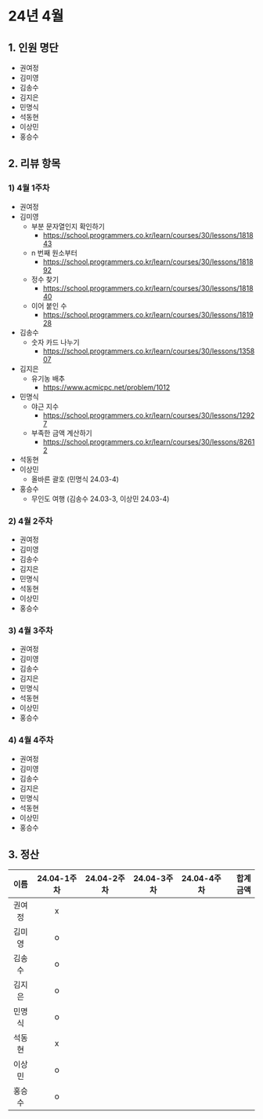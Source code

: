 # 24년 4월

## 1. 인원 명단
- 권여정
- 김미영
- 김송수
- 김지은
- 민명식
- 석동현
- 이상민
- 홍승수

## 2. 리뷰 항목

### 1) 4월 1주차

- 권여정
- 김미영
    - 부분 문자열인지 확인하기
        - https://school.programmers.co.kr/learn/courses/30/lessons/181843
    - n 번째 원소부터
        - https://school.programmers.co.kr/learn/courses/30/lessons/181892
    - 정수 찾기
        - https://school.programmers.co.kr/learn/courses/30/lessons/181840
    - 이어 붙인 수
        - https://school.programmers.co.kr/learn/courses/30/lessons/181928
- 김송수
    - 숫자 카드 나누기 
        - https://school.programmers.co.kr/learn/courses/30/lessons/135807
- 김지은
    - 유기농 배추
        - https://www.acmicpc.net/problem/1012
- 민명식
    - 야근 지수
        - https://school.programmers.co.kr/learn/courses/30/lessons/12927
    - 부족한 금액 계산하기
        - https://school.programmers.co.kr/learn/courses/30/lessons/82612
- 석동현
- 이상민
    - 올바른 괄호 (민명식 24.03-4)
- 홍승수
    - 무인도 여행 (김송수 24.03-3, 이상민 24.03-4)


### 2) 4월 2주차

- 권여정
- 김미영
- 김송수
- 김지은
- 민명식
- 석동현
- 이상민
- 홍승수

### 3) 4월 3주차

- 권여정
- 김미영
- 김송수
- 김지은
- 민명식
- 석동현
- 이상민
- 홍승수

### 4) 4월 4주차

- 권여정
- 김미영
- 김송수
- 김지은
- 민명식
- 석동현
- 이상민
- 홍승수

## 3. 정산

|이름|24.04-1주차|24.04-2주차|24.04-3주차|24.04-4주차|합계금액|
|:---:|:---:|:---:|:---:|:---:|---:|
|권여정|x|||||
|김미영|o|||||
|김송수|o|||||
|김지은|o|||||
|민명식|o|||||
|석동현|x|||||
|이상민|o|||||
|홍승수|o|||||
